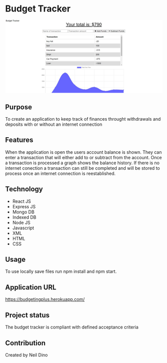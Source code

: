 # Budget Tracker 

![](public/images/screenshot1.jpg)

## Purpose

To create an application to keep track of finances throught withdrawals and deposits with or without an internet connection

## Features 

When the application is open the users account balance is shown.  They can enter a transaction that will either add  to or subtract from the account.  Once a transaction is processed a graph shows the balance history.  If there is no internet conection a transaction can still be completed and will be stored to process once an internet connection is reestablished.

## Technology

* React JS
* Express JS
* Mongo DB
* Indexed DB
* Node JS
* Javascript
* XML
* HTML
* CSS

## Usage
To use locally save files run npm install and npm start.

## Application URL
https://budgetingplus.herokuapp.com/

## Project status
The budget tracker is compliant with defined acceptance criteria

## Contribution
Created by Neil Dino


